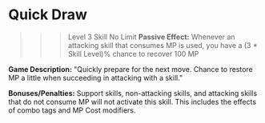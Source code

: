 # __Quick Draw__ #
>>> Level 3 Skill
No Limit
**Passive Effect:** Whenever an attacking skill that consumes MP is used, you have a (3 * Skill Level)% chance to recover 100 MP

**Game Description:** "Quickly prepare for the next move. Chance to restore MP a little when succeeding in attacking with a skill."

**Bonuses/Penalties:**
Support skills, non-attacking skills, and attacking skills that do not consume MP will not activate this skill. This includes the effects of combo tags and MP Cost modifiers.
